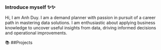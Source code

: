 ### Introduce myself ✨✨
Hi, I am Anh Duy. I am a demand planner with passion in pursuit of a career path in mastering data solutions. I am enthusiastic about applying business knowledge to uncover useful insights from data, driving informed decisions and operational improvements.

📚 ##Projects

<!--
**AnhDuyVu/AnhDuyVu** is a ✨ _special_ ✨ repository because its `README.md` (this file) appears on your GitHub profile.

Here are some ideas to get you started:

- 🔭 I’m currently working on ...
- 🌱 I’m currently learning ...
- 👯 I’m looking to collaborate on ...
- 🤔 I’m looking for help with ...
- 💬 Ask me about ...
- 📫 How to reach me: ...
- 😄 Pronouns: ...
- ⚡ Fun fact: ...
-->
